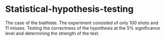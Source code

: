 # Statistical-hypothesis-testing
The case of the biathlete. The experiment consisted of only 100 shots and 11 misses. Testing the correctness of the hypothesis at the 5% significance level and determining the strength of the test.
